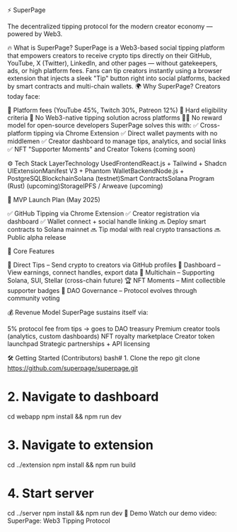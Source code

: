 ⚡ SuperPage

The decentralized tipping protocol for the modern creator economy — powered by Web3.


🔥 What is SuperPage?
SuperPage is a Web3-based social tipping platform that empowers creators to receive crypto tips directly on their GitHub, YouTube, X (Twitter), LinkedIn, and other pages — without gatekeepers, ads, or high platform fees.
Fans can tip creators instantly using a browser extension that injects a sleek "Tip" button right into social platforms, backed by smart contracts and multi-chain wallets.
🌍 Why SuperPage?
Creators today face:

🚫 Platform fees (YouTube 45%, Twitch 30%, Patreon 12%)
🎯 Hard eligibility criteria
💸 No Web3-native tipping solution across platforms
🧑‍💻 No reward model for open-source developers
SuperPage solves this with:
✅ Cross-platform tipping via Chrome Extension
✅ Direct wallet payments with no middlemen
✅ Creator dashboard to manage tips, analytics, and social links
✅ NFT "Supporter Moments" and Creator Tokens (coming soon)


⚙️ Tech Stack
LayerTechnology UsedFrontendReact.js + Tailwind + Shadcn UIExtensionManifest V3 + Phantom WalletBackendNode.js + PostgreSQLBlockchainSolana (testnet)Smart ContractsSolana Program (Rust) (upcoming)StorageIPFS / Arweave (upcoming)

🚀 MVP Launch Plan (May 2025)

✅ GitHub Tipping via Chrome Extension
✅ Creator registration via dashboard
✅ Wallet connect + social handle linking
🔜 Deploy smart contracts to Solana mainnet
🔜 Tip modal with real crypto transactions
🔜 Public alpha release


🧠 Core Features

💸 Direct Tips – Send crypto to creators via GitHub profiles
🧾 Dashboard – View earnings, connect handles, export data
🧩 Multichain – Supporting Solana, SUI, Stellar (cross-chain future)
🏆 NFT Moments – Mint collectible supporter badges
🧠 DAO Governance – Protocol evolves through community voting


💰 Revenue Model
SuperPage sustains itself via:

5% protocol fee from tips → goes to DAO treasury
Premium creator tools (analytics, custom dashboards)
NFT royalty marketplace
Creator token launchpad
Strategic partnerships + API licensing


🛠 Getting Started (Contributors)
bash# 1. Clone the repo
git clone https://github.com/superpage/superpage.git
# 2. Navigate to dashboard
cd webapp
npm install && npm run dev
# 3. Navigate to extension
cd ../extension
npm install && npm run build
# 4. Start server
cd ../server
npm install && npm run dev
📼 Demo
Watch our demo video: SuperPage: Web3 Tipping Protocol
